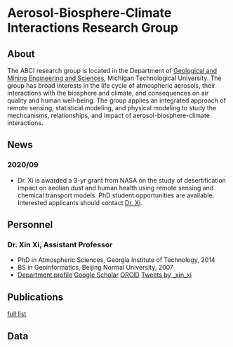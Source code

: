 # Aerosol-Biosphere-Climate Interactions Research Group

## About
The ABCI research group is located in the Department of [Geological and Mining Engineering and Sciences](https://www.mtu.edu/geo/), Michigan Technological University. The group has broad interests in the life cycle of atmospheric aerosols, their interactions with the biosphere and climate, and consequences on air quality and human well-being. The group applies an integrated approach of remote sensing, statistical modeling, and physical modeling to study the mechcanisms, relationships, and impact of aerosol-biosphere-climate interactions.

## News
### 2020/09
- Dr. Xi is awarded a 3-yr grant from NASA on the study of desertification impact on aeolian dust and human health using remote sensing and chemical transport models. PhD student opportunities are available. Interested applicants should contact [Dr. Xi](mailto:xinxi@mtu.edu).

## Personnel
### Dr. Xin Xi, Assistant Professor
- PhD in Atmospheric Sciences, Georgia Institute of Technology, 2014
- BS in Geoinformatics, Beijing Normal University, 2007
- [Department profile](https://www.mtu.edu/geo/department/faculty/xi-xin/) [Google Scholar](https://scholar.google.com/citations?user=_NHQ-9MAAAAJ&hl=en)  [ORCID](https://orcid.org/0000-0003-3804-2735)
<a class="twitter-timeline" data-height="200" data-theme="light" href="https://twitter.com/_xin_xi?ref_src=twsrc%5Etfw">Tweets by _xin_xi</a> <script async src="https://platform.twitter.com/widgets.js" charset="utf-8"></script>

## Publications
[full list](\https://scholar.google.com/citations?user=_NHQ-9MAAAAJ&hl=en)

## Data

